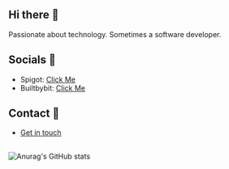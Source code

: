 ## Hi there 👋
Passionate about technology. Sometimes a software developer.
## Socials 🔭
  - Spigot: [Click Me](https://www.spigotmc.org/members/marind99.22525/)
  - Builtbybit: [Click Me](https://builtbybit.com/members/stockfish.15661/)

## Contact 💬
  - [Get in touch](mailto:twinsanity90@gmail.com)
## 
![Anurag's GitHub stats](https://github-readme-stats.vercel.app/api?username=Evilcoffeebean&show_icons=true&theme=synthwave)
<!--
**Evilcoffeebean/Evilcoffeebean** is a ✨ _special_ ✨ repository because its `README.md` (this file) appears on your GitHub profile.

Here are some ideas to get you started:

- 🔭 I’m currently working on ...
- 🌱 I’m currently learning ...
- 👯 I’m looking to collaborate on ...
- 🤔 I’m looking for help with ...
- 💬 Ask me about ...
- 📫 How to reach me: ...
- 😄 Pronouns: ...
- ⚡ Fun fact: ...
-->
